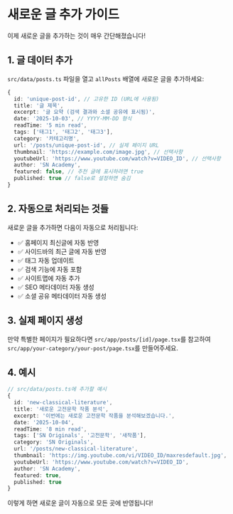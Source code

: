 # 새로운 글 추가 가이드

이제 새로운 글을 추가하는 것이 매우 간단해졌습니다! 

## 1. 글 데이터 추가

`src/data/posts.ts` 파일을 열고 `allPosts` 배열에 새로운 글을 추가하세요:

```typescript
{
  id: 'unique-post-id', // 고유한 ID (URL에 사용됨)
  title: '글 제목',
  excerpt: '글 요약 (검색 결과와 소셜 공유에 표시됨)',
  date: '2025-10-03', // YYYY-MM-DD 형식
  readTime: '5 min read',
  tags: ['태그1', '태그2', '태그3'],
  category: '카테고리명',
  url: '/posts/unique-post-id', // 실제 페이지 URL
  thumbnail: 'https://example.com/image.jpg', // 선택사항
  youtubeUrl: 'https://www.youtube.com/watch?v=VIDEO_ID', // 선택사항
  author: 'SN Academy',
  featured: false, // 추천 글에 표시하려면 true
  published: true // false로 설정하면 숨김
}
```

## 2. 자동으로 처리되는 것들

새로운 글을 추가하면 다음이 자동으로 처리됩니다:

- ✅ 홈페이지 최신글에 자동 반영
- ✅ 사이드바의 최근 글에 자동 반영
- ✅ 태그 자동 업데이트
- ✅ 검색 기능에 자동 포함
- ✅ 사이트맵에 자동 추가
- ✅ SEO 메타데이터 자동 생성
- ✅ 소셜 공유 메타데이터 자동 생성

## 3. 실제 페이지 생성

만약 특별한 페이지가 필요하다면 `src/app/posts/[id]/page.tsx`를 참고하여 
`src/app/your-category/your-post/page.tsx`를 만들어주세요.

## 4. 예시

```typescript
// src/data/posts.ts에 추가할 예시
{
  id: 'new-classical-literature',
  title: '새로운 고전문학 작품 분석',
  excerpt: '이번에는 새로운 고전문학 작품을 분석해보겠습니다.',
  date: '2025-10-04',
  readTime: '8 min read',
  tags: ['SN Originals', '고전문학', '새작품'],
  category: 'SN Originals',
  url: '/posts/new-classical-literature',
  thumbnail: 'https://img.youtube.com/vi/VIDEO_ID/maxresdefault.jpg',
  youtubeUrl: 'https://www.youtube.com/watch?v=VIDEO_ID',
  author: 'SN Academy',
  featured: true,
  published: true
}
```

이렇게 하면 새로운 글이 자동으로 모든 곳에 반영됩니다!
